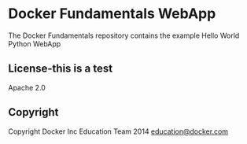 Docker Fundamentals WebApp
==========================

The Docker Fundamentals repository contains the example Hello World Python WebApp

## License-this is a test

Apache 2.0

## Copyright

Copyright Docker Inc Education Team 2014 <education@docker.com>
